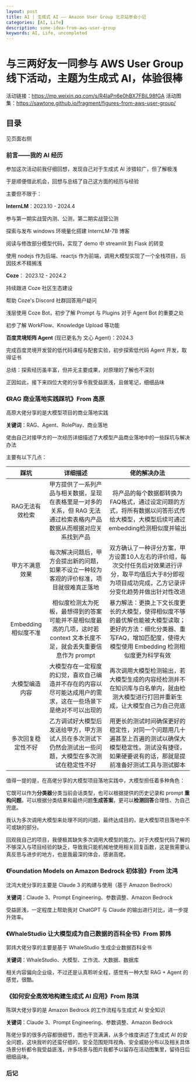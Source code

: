 ```yaml
---
layout: post
title: AI | 生成式 AI —— Amazon User Group 北京站参会小记
categories: [AI, Life]
description: some-idea-from-aws-user-group
keywords: AI, Life, uncompleted
---
```



# 与三两好友一同参与 AWS User Group 线下活动，主题为生成式 AI，体验很棒

活动链接：https://mp.weixin.qq.com/s/R4IaPn6e0hBX7FBiL98fGA
活动图集：https://sawtone.github.io/fragment/figures-from-aws-user-group/

## 目录

见页面右侧

### 前言——我的 AI 经历

参加这次活动前我仔细回想，发现自己对于生成式 AI 涉猎较广，但了解极浅

于是顺便借此机会，回想与总结了自己这方面的经历与经验

主要但不限于：

**InternLM**：2023.10 - 2024.4

参与第一期实战营内测、公测，第二期实战营公测

探索与发布 windows 环境量化搭建 InternLM-7B 博客

阅读与修改部分模型代码，实现了 demo 中 streamlit 到 Flask 的转变

使用 nodejs 作为后端、reactjs 作为前端，调用大模型实现了一个全栈项目，后因技术不精搁浅



**Coze**： 2023.12 - 2024.2 

持续跟进 Coze 社区生态建设 

帮助 Coze's Discord 社群回答用户疑问

浅层使用 Coze Bot，初步了解 Prompt 与 Plugins 对于 Agent Bot 的重要之处

初步了解 WorkFlow、Knowledge Upload 等功能



**百度灵境矩阵 Agent** (现已更名为 文心 Agent)：2024.3

完成百度灵境开发营的低代码课程与配套实验，初步探索低代码 Agent 开发，取得证书



总结：探索经历虽丰富，但并无主要成果，对原理的了解也不深刻

正因如此，接下来四位大佬的分享令我受益匪浅，且做笔记，细细品味

### 《RAG 商业落地实践踩坑》From 高原

高原大佬分享的是大模型项目的商业落地实践

**关键词**：RAG、Agent、RolePlay、商业落地

佬由自己对接甲方的一次经历详细描述了大模型产品商业落地中的一些踩坑与解决办法

主要有以下几点：



|        踩坑         |                           详细描述                           |                         佬的解决办法                         |
| :-----------------: | :----------------------------------------------------------: | :----------------------------------------------------------: |
|   RAG无法有效检索   | 甲方提供了一系列产品与相关数据，呈现在表格里是一对多的关系，但 RAG 无法通过检索表格内产品数据从而根据对应关系找到产品 | 将产品的每个数据都转换为FAQ格式，通过设定问题的方式，将所有数据以问答形式传给大模型，大模型后续可通过embedding检测相似度并输出 |
|   甲方不满意效果    | 每次解决问题后，甲方会提出新的问题，如果不设立一种较为客观的评价标准，项目就很难真正落地 | 双方确认了一种评分方案，甲方设置10人左右的评价组，每次交付任务后对效果进行评分，取平均值后大于8分即视为项目成功完成，乙方记录评分变化趋势并做出针对性改进 |
| Embedding相似度不准 | 相似度检测太为死板，最想得到的答案可能并不是相似度最高的几项，这时若context 文本长度不足，就会丢失重要信息作为 prompt | 暴力解法：更换上下文长度更长的大模型，使得相似度不够的最优解也能被大模型读取；更好的方法：细化分类器、重写FAQ，增加匹配度，使得大模型使用 Embedding 检测相似度更为科学有效 |
|   大模型编造内容    | 大模型存在一定程度的幻觉，喜欢自己编造并不存在的内容以尽可能达成用户的需求，这在一些场景下是绝对不可以出现的 | 再次调用大模型检测输出，若大模型生成的内容经检测并不在知识库与白名单内，就由检测大模型进行打回并重新生成，让大模型自己为自己兜底 |
| 多次回复稳定性不好  | 乙方调试好大模型后发送给甲方，甲方测试人员在多次测试下仍然会测试出一些问题，大模型在多次测试在稳定性不好 | 用更长的测试时间确保更好的稳定性，对同一个问题用几十遍甚至上百遍的测试以确保大模型稳定性。测试没有捷径，如果硬要说有的话，那就是提前准备好测试工具与测试脚本 |

值得一提的是，在高佬分享的大模型项目落地实践中，大模型担任着多种角色：

它既可以作为**分类器**分类当前会话类型，也可以根据提供的历史记录和 prompt **重构问题**，可以根据分类结果和最终问题**生成答案**，更可以**检测回答**合理性、为自己兜底。

我认为多次调用大模型来处理不同的问题，最终达成目的，是大模型项目落地中不可或缺的部分。

回观我自己的项目，我便极其缺失多次调用大模型的能力。对于大模型代码了解的不够深入与项目经验的缺乏，导致我只能机械地使用相关回复函数，这是我需要认真反思与进步的地方，也是我最深的体会，感谢高佬。


### 《Foundation Models on Amazon Bedrock 初体验》From 沈鸿

沈鸿大佬分享的主要是 Claude 3 的构建与使用（基于 Amazon Bedrock）

**关键词**：Claude 3、Prompt Engineering、参数调整、Amazon Bedrock

受益匪浅，一定程度上帮助我对 ChatGPT 与 Claude 的输出进行对比，进一步提升效率。

### 《WhaleStudio 让大模型成为自己数据的百科全书》From 郭炜

郭炜大佬分享的主要是基于 WhaleStudio 生成企业数据百科全书

**关键词**：WhaleStudio、大模型、工作流、大数据、数据库

相关内容偏向企业级，不过还是认真聆听全程，感觉有一种大型 RAG + Agent 的感觉，很酷。


### 《如何安全高效地构建生成式 AI 应用》From 陈琪

陈琪大佬分享的是 Amazon Bedrock 的工作流程与生成式 AI 安全知识

**关键词**：Claude 3、Prompt Engineering、参数调整、Amazon Bedrock

陈佬分享的很多内容都很细节，图也干货满满，从多个维度讲述了生成式 AI 的安全问题，这块我听的还蛮仔细的，安全范围矩阵视角、安全威胁分布以及相关具体场景分析都令我受益匪浅，许多场景与图片我都予以留存在活动图集里，留待日后细细品味。

### 后记



